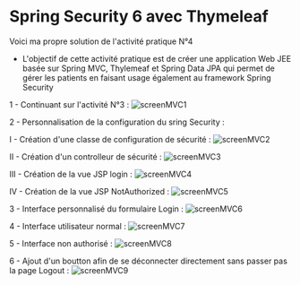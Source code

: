 # Spring Security 6 avec Thymeleaf
Voici ma propre solution de l'activité pratique N°4

- L'objectif de cette activité pratique est de créer une application Web JEE basée sur Spring MVC, Thylemeaf et Spring Data JPA qui permet de gérer les patients en faisant usage également au framework Spring Security

1 - Continuant sur l'activité N°3 : 
![screenMVC1](https://user-images.githubusercontent.com/91842692/232930157-5f6f030e-7dd7-40f9-935b-47fe10a08df6.PNG)

2 - Personnalisation de la configuration du sring Security : 

I - Création d'une classe de configuration de sécurité : 
![screenMVC2](https://user-images.githubusercontent.com/91842692/232934688-5a72233d-415f-415a-b52c-3b999ac2a1c0.PNG)
       
II - Création d'un controlleur de sécurité : 
![screenMVC3](https://user-images.githubusercontent.com/91842692/232934973-e0dc46a5-b297-4df6-91e8-cef3be4da1f9.PNG)
       
III - Création de la vue JSP login : 
![screenMVC4](https://user-images.githubusercontent.com/91842692/232935384-1a17b610-d054-4c55-ba09-03059321527f.PNG)
       
IV - Création de la vue JSP NotAuthorized : 
![screenMVC5](https://user-images.githubusercontent.com/91842692/232935475-69c4ce56-45b8-4bbb-8cda-861bb144821e.PNG)
       
3 - Interface personnalisé du formulaire Login : 
![screenMVC6](https://user-images.githubusercontent.com/91842692/232935671-a8ea5490-0fa0-4a95-bcf3-082b9b67d054.PNG)

4 - Interface utilisateur normal : 
![screenMVC7](https://user-images.githubusercontent.com/91842692/232935911-25d60549-dab7-4d23-a2c3-563ff4833223.PNG)

5 - Interface non authorisé : 
![screenMVC8](https://user-images.githubusercontent.com/91842692/232936239-b5b1be36-106c-4da3-a1b5-95b340af41af.PNG)

6 - Ajout d'un boutton afin de se déconnecter directement sans passer pas la page Logout : 
![screenMVC9](https://user-images.githubusercontent.com/91842692/232936631-0ac909da-f1ad-49d9-a52a-dee24e285290.PNG)
